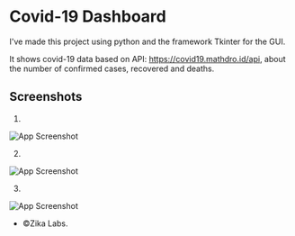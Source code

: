 # Covid-19 Dashboard

I've made this project using python and the framework Tkinter for the GUI.

It shows covid-19 data based on API: https://covid19.mathdro.id/api, about the number of confirmed cases, recovered and deaths.


## Screenshots

1.   
![App Screenshot](https://cdn.discordapp.com/attachments/317754915915300865/975494156954775582/unknown.png)

2. 
![App Screenshot](https://cdn.discordapp.com/attachments/317754915915300865/975494272285556836/unknown.png)

3.
![App Screenshot](https://cdn.discordapp.com/attachments/317754915915300865/975494544940478524/unknown.png)


-  ©Zika Labs.
